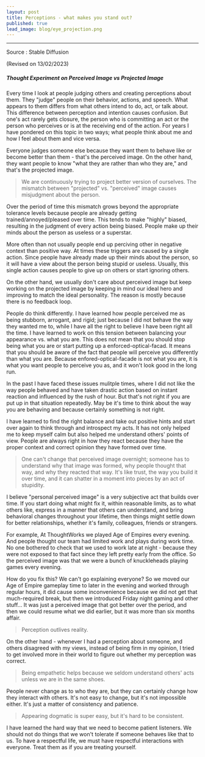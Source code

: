 ```yaml
---
layout: post
title: Perceptions - what makes you stand out?
published: true
lead_image: blog/eye_projection.png
---
```



---
<div class="footnote">
Source : Stable Diffusion 
<p/>
</div>

(Revised on 13/02/2023)

##### Thought Experiment on Perceived Image vs Projected Image

Every time I look at people judging others and creating perceptions about them. They "judge" people on their behavior, actions, and speech. What appears to them differs from what others intend to do, act, or talk about. This difference between perception and intention causes confusion. But one's act rarely gets closure, the person who is committing an act or the person who perceives or is at the receiving end of the action. For years I have pondered on this topic in two ways; what people think about me and how I feel about them and vice versa.

Everyone judges someone else because they want them to behave like or become better than them - that's the perceived image. On the other hand, they want people to know "what they are rather than who they are," and that's the projected image.

> We are continuously trying to project better version of ourselves. The mismatch between "projected" vs. "perceived" image causes misjudgment about the person.

Over the period of time this mismatch grows beyond the appropriate tolerance levels because people are already getting trained/annoyed/pleased over time. This tends to make "highly" biased, resulting in the judgment of every action being biased. People make up their minds about the person as useless or a superstar.

More often than not usually people end up perciving other in negative context than positive way. At times these triggers are caused by a single action. Since people have already made up their minds about the person, so it will have a view about the person being stupid or useless. Usually, this single action causes people to give up on others or start ignoring others.

On the other hand, we usually don't care about perceived image but keep working on the projected image by keeping in mind our ideal hero and improving to match the ideal personality. The reason is mostly because there is no feedback loop. 

People do think differently. I have learned how people perceived me as being stubborn, arrogant, and rigid; just because I did not behave the way they wanted me to, while I have all the right to believe I have been right all the time. I have learned to work on this tension between balancing your appearance vs. what you are. This does not mean that you should stop being what you are or start putting up a enforced-optical-facad. It means that you should be aware of the fact that people will perceive you differently than what you are. Because enfored-optical-facade is not what you are, it is what you want people to perceive you as, and it won't look good in the long run.

In the past I have faced these issues mulitple times, where I did not like the way people behaved and have taken drastic action based on instant reaction and influenced by the rush of hour. But that's not right if you are put up in that situation repeatedly. May be it's time to think about the way you are behaving and because certainly something is not right.

I have learned to find the right balance and take out positive hints and start over again to think through and introspect my acts. It has not only helped me to keep myself calm but also helped me understand others' points of view. People are always right in how they react because they have the proper context and correct opinion they have formed over time.

> One can't change that perceived image overnight; someone has to understand why that image was formed, why people thought that way, and why they reacted that way. It's like trust, the way you build it over time, and it can shatter in a moment into pieces by an act of stupidity.

I believe "personal perceived image" is a very subjective act that builds over time. If you start doing what might fix it, within reasonable limits, as to what others like, express in a manner that others can understand, and bring behavioral changes throughout your lifetime, then things might settle down for better relationships, whether it's family, colleagues, friends or strangers.

For example, At ThoughtWorks we played Age of Empires every evening. And people thought our team had limited work and plays during work time. No one bothered to check that we used to work late at night - because they were not exposed to that fact since they left pretty early from the office. So the perceived image was that we were a bunch of knuckleheads playing games every evening. 

How do you fix this? We can't go explaining everyone? So we moved our Age of Empire gameplay time to later in the evening and worked through regular hours, it did cause some inconvenience because we did not get that much-required break, but then we introduced Friday night gaming and other stuff... It was just a perceived image that got better over the period, and then we could resume what we did earlier, but it was more than six months affair. 

> Perception outlives reality.

On the other hand - whenever I had a perception about someone, and others disagreed with my views, instead of being firm in my opinion, I tried to get involved more in their world to figure out whether my perception was correct.

> Being empathetic helps because we seldom understand others' acts unless we are in the same shoes.

People never change as to who they are, but they can certainly change how they interact with others. It's not easy to change, but it's not impossible either. It's just a matter of consistency and patience.

> Appearing dogmatic is super easy, but it's hard to be consistent.

I have learned the hard way that we need to become patient listeners. We should not do things that we won't tolerate if someone behaves like that to us. To have a respectful life, we must have respectful interactions with everyone. Treat them as if you are treating yourself.

